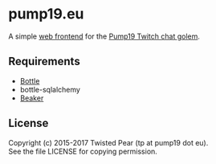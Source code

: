 # pump19.eu
A simple [web frontend](http://pump19.eu) for the
[Pump19 Twitch chat golem](https://github.com/pump19/pump19).

## Requirements
- [Bottle](http://bottlepy.org/)
- bottle-sqlalchemy
- [Beaker](https://github.com/bbangert/beaker)

## License ##
Copyright (c) 2015-2017 Twisted Pear (tp at pump19 dot eu).  
See the file LICENSE for copying permission.
